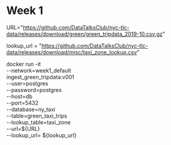 # Week 1
URL="https://github.com/DataTalksClub/nyc-tlc-data/releases/download/green/green_tripdata_2019-10.csv.gz"

lookup_url = "https://github.com/DataTalksClub/nyc-tlc-data/releases/download/misc/taxi_zone_lookup.csv"

docker run -it \
    --network=week1_default\
    ingest_green_tripdata:v001 \
    --user=postgres \
    --password=postgres \
    --host=db \
    --port=5432 \
    --database=ny_taxi \
    --table=green_taxi_trips \
    --lookup_table=taxi_zone \
    --url=${URL} \
    --lookup_url= ${lookup_url} 
